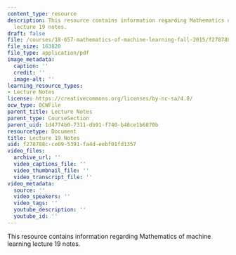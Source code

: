 ```yaml
---
content_type: resource
description: This resource contains information regarding Mathematics of machine learning
  lecture 19 notes.
draft: false
file: /courses/18-657-mathematics-of-machine-learning-fall-2015/f278788cce095391fa4deebf01fd1357_MIT18_657F15_L19.pdf
file_size: 163820
file_type: application/pdf
image_metadata:
  caption: ''
  credit: ''
  image-alt: ''
learning_resource_types:
- Lecture Notes
license: https://creativecommons.org/licenses/by-nc-sa/4.0/
ocw_type: OCWFile
parent_title: Lecture Notes
parent_type: CourseSection
parent_uid: 1d4774b0-7311-db91-f740-b48ce1b6870b
resourcetype: Document
title: Lecture 19 Notes
uid: f278788c-ce09-5391-fa4d-eebf01fd1357
video_files:
  archive_url: ''
  video_captions_file: ''
  video_thumbnail_file: ''
  video_transcript_file: ''
video_metadata:
  source: ''
  video_speakers: ''
  video_tags: ''
  youtube_description: ''
  youtube_id: ''
---
```

This resource contains information regarding Mathematics of machine learning lecture 19 notes.